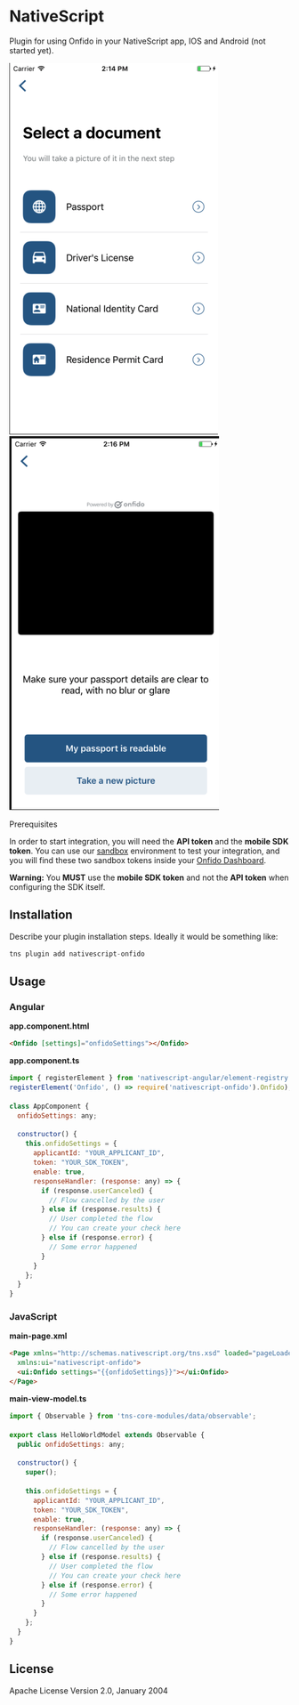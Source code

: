 # NativeScript

Plugin for using Onfido in your NativeScript app, IOS and Android (not started yet).

![FAB Android Screenshot](screens/1.png)
![FAB iOS Screenshot](screens/3.png)

Prerequisites

In order to start integration, you will need the **API token** and the **mobile SDK token**. You can use our [sandbox](https://documentation.onfido.com/#testing) environment to test your integration, and you will find these two sandbox tokens inside your [Onfido Dashboard](https://onfido.com/dashboard/api/tokens).

**Warning:** You **MUST** use the **mobile SDK token** and not the **API token** when configuring the SDK itself.
## Installation

Describe your plugin installation steps. Ideally it would be something like:

```javascript
tns plugin add nativescript-onfido
```

## Usage 

### Angular

**app.component.html**

```html
<Onfido [settings]="onfidoSettings"></Onfido>
```

**app.component.ts**

```javascript
import { registerElement } from 'nativescript-angular/element-registry';
registerElement('Onfido', () => require('nativescript-onfido').Onfido);

class AppComponent {
  onfidoSettings: any;

  constructor() {
    this.onfidoSettings = {
      applicantId: "YOUR_APPLICANT_ID",
      token: "YOUR_SDK_TOKEN",
      enable: true,
      responseHandler: (response: any) => {
        if (response.userCanceled) {  
          // Flow cancelled by the user
        } else if (response.results) {
          // User completed the flow
          // You can create your check here
        } else if (response.error) {
          // Some error happened
        }
      } 
    };
  }
}
```

### JavaScript

**main-page.xml**

```html
<Page xmlns="http://schemas.nativescript.org/tns.xsd" loaded="pageLoaded" class="page"
  xmlns:ui="nativescript-onfido">
  <ui:Onfido settings="{{onfidoSettings}}"></ui:Onfido>
</Page>
```

**main-view-model.ts**

```javascript
import { Observable } from 'tns-core-modules/data/observable';

export class HelloWorldModel extends Observable {
  public onfidoSettings: any;

  constructor() {
    super();

    this.onfidoSettings = {
      applicantId: "YOUR_APPLICANT_ID",
      token: "YOUR_SDK_TOKEN",
      enable: true,
      responseHandler: (response: any) => {
        if (response.userCanceled) {  
          // Flow cancelled by the user
        } else if (response.results) {
          // User completed the flow
          // You can create your check here
        } else if (response.error) {
          // Some error happened
        }
      } 
    };
  }
}
```

## License

Apache License Version 2.0, January 2004
